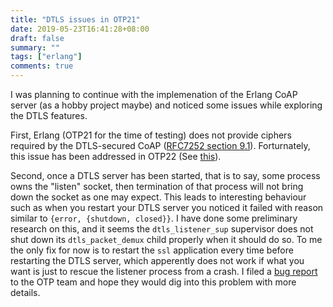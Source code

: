 ```yaml
---
title: "DTLS issues in OTP21"
date: 2019-05-23T16:41:28+08:00
draft: false
summary: ""
tags: ["erlang"]
comments: true
---
```


I was planning to continue with the implemenation of the Erlang CoAP server (as a hobby project maybe) and noticed some issues while exploring the DTLS features. 

<!--more--> 

First, Erlang (OTP21 for the time of testing) does not provide ciphers required by the DTLS-secured CoAP ([RFC7252 section 9.1](https://tools.ietf.org/html/rfc7252#section-9.1)). Forturnately, this issue has been addressed in OTP22 (See [this](https://bugs.erlang.org/browse/ERL-745)).

Second, once a DTLS server has been started, that is to say, some process owns the "listen" socket, then termination of that process will not bring down the socket as one may expect. This leads to interesting behaviour such as when you restart your DTLS server you noticed it failed with reason similar to `{error, {shutdown, closed}}`. I have done some preliminary research on this, and it seems the `dtls_listener_sup` supervisor does not shut down its `dtls_packet_demux` child properly when it should do so. To me the only fix  for now is to restart the `ssl` application every time before restarting the DTLS server, which apperently does not work if what you want is just to rescue the listener process from a crash. I filed a [bug report](https://bugs.erlang.org/browse/ERL-917) to the OTP team and hope they would dig into this problem with more details.